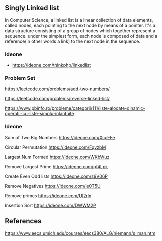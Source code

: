 Singly Linked list
------------------

In Computer Science, a linked list is a linear collection of data elements, called nodes, each pointing to the next node
by means of a pointer. It's a data structure consisting of a group of nodes which together represent a sequence. under
the simplest form, each node is composed of data and a reference(in other words a link) to the next node in the sequence.

### Ideone
* https://ideone.com/thinkphp/linkedlist


### Problem Set

https://leetcode.com/problems/add-two-numbers/

https://leetcode.com/problems/reverse-linked-list/

https://www.pbinfo.ro/probleme/categorii/111/liste-alocate-dinamic-operatii-cu-liste-simplu-inlantuite


### Ideone

Sum of Two Big Numbers https://ideone.com/XccEFe

Circular Permutation https://ideone.com/FqyzbM

Largest Num Formed https://ideone.com/WKbWuz

Remove Largest Prime https://ideone.com/pf4Lpk

Create Even Odd lists https://ideone.com/z9V06P

Remove Negatives https://ideone.com/le0T5U

Remove primes https://ideone.com/UI2rln

Insertion Sort https://ideone.com/DWWM2P


## References 

https://www.eecs.umich.edu/courses/eecs380/ALG/niemann/s_man.htm
